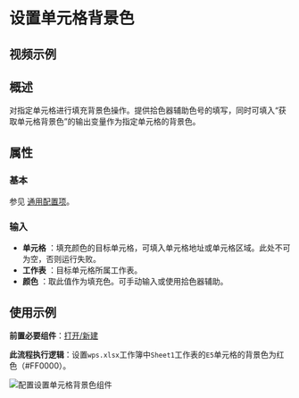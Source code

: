 # 设置单元格背景色

## 视频示例

## 概述

对指定单元格进行填充背景色操作。提供拾色器辅助色号的填写，同时可填入“获取单元格背景色”的输出变量作为指定单元格的背景色。

## 属性

### 基本

参见 [通用配置项](../../Appendix/CommonConfigurationItems.md)。

### 输入

- **单元格** ：填充颜色的目标单元格，可填入单元格地址或单元格区域。此处不可为空，否则运行失败。
- **工作表** ：目标单元格所属工作表。
- **颜色** ：取此值作为填充色。可手动输入或使用拾色器辅助。

## 使用示例

**前置必要组件**：[打开/新建](../WPSExcel/OpenExcel.md)

**此流程执行逻辑**：设置`wps.xlsx`工作簿中`Sheet1`工作表的`E5`单元格的背景色为红色（#FF0000）。

![配置设置单元格背景色组件](https://docimages.blob.core.chinacloudapi.cn/images/Activities/wps21.png)
